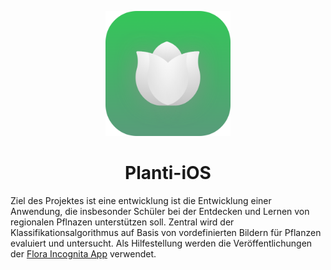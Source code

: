 <p align="center"><img src="./docs/images/icon.png" alt="Mark Text" width="200" height="200"></p>

<h1 align="center">Planti-iOS</h1>

Ziel des Projektes ist eine entwicklung ist die Entwicklung einer Anwendung, die insbesonder Schüler bei der Entdecken und Lernen von regionalen Pflnazen unterstützen soll. Zentral wird der Klassifikationsalgorithmus auf Basis von vordefinierten Bildern für Pflanzen evaluiert und untersucht. Als Hilfestellung werden die Veröffentlichungen der [Flora Incognita App](https://floraincognita.com/de/publikationen/) verwendet.

[logo]: ./docs/image/classification.png
